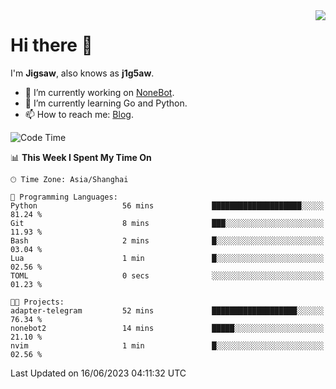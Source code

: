<a href="#">
  <img align="right" src="https://github-readme-stats.vercel.app/api?username=j1g5awi&count_private=true&show_icons=true&title_color=80070B&text_color=B3B3B3&bg_color=212121&icon_color=80070B" />
</a>

# Hi there 👋

I'm **Jigsaw**, also knows as **j1g5aw**.

- 🔭 I’m currently working on [NoneBot](https://github.com/nonebot).
- 🌱 I’m currently learning Go and Python.
- 📫 How to reach me: [Blog](https://blog.maddestroyer.xyz/).

<!--START_SECTION:waka-->
![Code Time](http://img.shields.io/badge/Code%20Time-1%2C128%20hrs%2011%20mins-blue)

📊 **This Week I Spent My Time On** 

```text
🕑︎ Time Zone: Asia/Shanghai

💬 Programming Languages: 
Python                   56 mins             ████████████████████░░░░░   81.24 % 
Git                      8 mins              ███░░░░░░░░░░░░░░░░░░░░░░   11.93 % 
Bash                     2 mins              █░░░░░░░░░░░░░░░░░░░░░░░░   03.04 % 
Lua                      1 min               █░░░░░░░░░░░░░░░░░░░░░░░░   02.56 % 
TOML                     0 secs              ░░░░░░░░░░░░░░░░░░░░░░░░░   01.23 % 

🐱‍💻 Projects: 
adapter-telegram         52 mins             ███████████████████░░░░░░   76.34 % 
nonebot2                 14 mins             █████░░░░░░░░░░░░░░░░░░░░   21.10 % 
nvim                     1 min               █░░░░░░░░░░░░░░░░░░░░░░░░   02.56 % 
```


 Last Updated on 16/06/2023 04:11:32 UTC
<!--END_SECTION:waka-->
